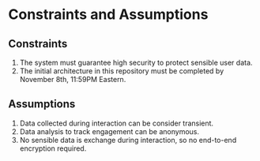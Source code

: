 # Constraints and Assumptions

## Constraints
1. The system must guarantee high security to protect sensible user data.
2. The initial architecture in this repository must be completed by November 8th, 11:59PM Eastern.

## Assumptions
1. Data collected during interaction can be consider transient.
2. Data analysis to track engagement can be anonymous.
3. No sensible data is exchange during interaction, so no end-to-end encryption required.